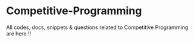 # Competitive-Programming
All codes, docs, snippets &amp; questions related to Competitive Programming are here !!
